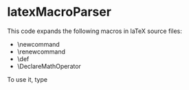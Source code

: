 # latexMacroParser
This code expands the following macros in laTeX source files:
  - \newcommand
  - \renewcommand
  - \def
  - \DeclareMathOperator

To use it, type
